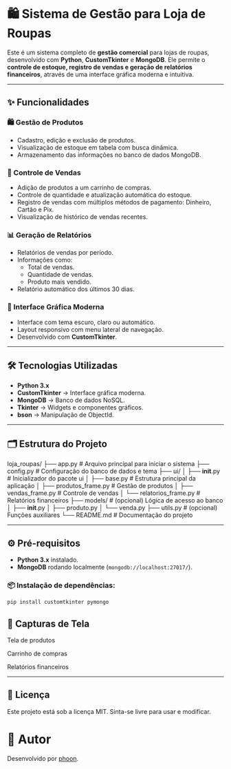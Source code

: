 # 🛍️ Sistema de Gestão para Loja de Roupas

Este é um sistema completo de **gestão comercial** para lojas de roupas, desenvolvido com **Python**, **CustomTkinter** e **MongoDB**. Ele permite o **controle de estoque, registro de vendas e geração de relatórios financeiros**, através de uma interface gráfica moderna e intuitiva.

---

## ✨ Funcionalidades

### 🛍️ Gestão de Produtos
- Cadastro, edição e exclusão de produtos.
- Visualização de estoque em tabela com busca dinâmica.
- Armazenamento das informações no banco de dados MongoDB.

### 💸 Controle de Vendas
- Adição de produtos a um carrinho de compras.
- Controle de quantidade e atualização automática do estoque.
- Registro de vendas com múltiplos métodos de pagamento: Dinheiro, Cartão e Pix.
- Visualização de histórico de vendas recentes.

### 📊 Geração de Relatórios
- Relatórios de vendas por período.
- Informações como:
  - Total de vendas.
  - Quantidade de vendas.
  - Produto mais vendido.
- Relatório automático dos últimos 30 dias.

### 🎨 Interface Gráfica Moderna
- Interface com tema escuro, claro ou automático.
- Layout responsivo com menu lateral de navegação.
- Desenvolvido com **CustomTkinter**.

---

## 🛠️ Tecnologias Utilizadas
- **Python 3.x**
- **CustomTkinter** → Interface gráfica moderna.
- **MongoDB** → Banco de dados NoSQL.
- **Tkinter** → Widgets e componentes gráficos.
- **bson** → Manipulação de ObjectId.

---

## 🗂️ Estrutura do Projeto

loja_roupas/
├── app.py                   # Arquivo principal para iniciar o sistema
├── config.py                # Configuração do banco de dados e tema
├── ui/
│   ├── __init__.py          # Inicializador do pacote ui
│   ├── base.py              # Estrutura principal da aplicação
│   ├── produtos_frame.py    # Gestão de produtos
│   ├── vendas_frame.py      # Controle de vendas
│   └── relatorios_frame.py  # Relatórios financeiros
├── models/                  # (opcional) Lógica de acesso ao banco
│   ├── __init__.py
│   ├── produto.py
│   └── venda.py
├── utils.py                 # (opcional) Funções auxiliares
└── README.md                # Documentação do projeto


---

## ⚙️ Pré-requisitos

- **Python 3.x** instalado.
- **MongoDB** rodando localmente (`mongodb://localhost:27017/`).

### 📦 Instalação de dependências:

```bash
pip install customtkinter pymongo
```

## 📸 Capturas de Tela

Tela de produtos

Carrinho de compras

Relatórios financeiros

---

## 📝 Licença
Este projeto está sob a licença MIT. Sinta-se livre para usar e modificar.

# 👤 Autor
Desenvolvido por [phoon](github.com/phoonsz).
